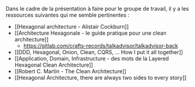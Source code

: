 Dans le cadre de la présentation à faire pour le groupe de travail, il y a les ressources suivantes qui me semble pertinentes :
- [[Hexagonal architecture - Alistair Cockburn]]
- [[Architecture Hexagonale - le guide pratique pour une clean architecture]]
	- https://gitlab.com/crafts-records/talkadvisor/talkadvisor-back
- [[DDD, Hexagonal, Onion, Clean, CQRS, … How I put it all together]]
- [[Application, Domain, Infrastructure - des mots de la Layered Hexagonal Clean Architecture]]
- [[Robert C. Martin - The Clean Architecture]]
- [[Hexagonal Architecture, there are always two sides to every story]]